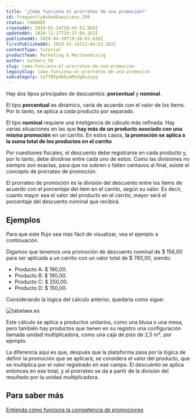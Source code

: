 ```yaml
---
title: '¿Cómo funciona el prorrateo de una promoción?'
id: frequentlyAskedQuestions_299
status: CHANGED
createdAt: 2019-01-24T20:45:51.968Z
updatedAt: 2020-11-27T19:37:04.162Z
publishedAt: 2020-04-30T19:38:03.616Z
firstPublishedAt: 2019-01-24T22:04:52.363Z
contentType: tutorial
productTeam: Marketing & Merchandising
author: authors_59
slug: como-funciona-el-prorrateo-de-una-promocion
legacySlug: como-funciona-el-prorrateo-de-una-promocion
subcategory: 1yTYB5p4b6iwMsUg8uieyq
---
```


Hay dos tipos principales de descuentos: __porcentual__ y __nominal__.

El tipo __porcentual__ es dinámico, varía de acuerdo con el valor de los ítems. Por lo tanto, se aplica a cada producto por separado.

El tipo __nominal__ requiere una inteligencia de cálculo más refinada. Hay varias situaciones en las que __hay más de un producto asociado con una misma promoción__ en un carrito. En estos casos, __la promoción se aplica a la suma total de los productos en el carrito__

Por cuestiones fiscales, el descuento debe registrarse en cada producto y, por lo tanto, debe dividirse entre cada uno de estos. Como las divisiones no siempre son exactas, para que no sobren o falten centavos al final, existe el concepto de prorrateo  de promoción.

El prorrateo de promoción es la división del descuento entre los ítems de acuerdo con el porcentaje del ítem en el carrito, según su valor. Es decir, cuanto mayor sea el valor del producto en el carrito, mayor será el porcentaje del descuento nominal que recibirá.

## Ejemplos

Para que este flujo sea más fácil de visualizar, vea el ejemplo a continuación.

Digamos que tenemos una promoción de descuento nominal de $ 156,00 para ser aplicada a un carrito con un valor total de $ 780,00, siendo:

- Producto A: $ 190,00.
- Producto B: $ 190,00.
- Producto C: $ 250,00.
- Producto D: $ 150,00.

Considerando la lógica del cálculo anterior, quedaría como sigue:

![tabelaex.es](//images.ctfassets.net/alneenqid6w5/5G6XOjSgYmXK29ODCJf58A/077a633df92bc68da6b5032e493a6157/tabelaex.es.png)

Este cálculo se aplica a productos unitarios, como una blusa o una mesa, pero también hay productos que tienen en su registro una configuración llamada unidad multiplicadora, como una caja de piso de 2,5 m², por ejemplo.

La diferencia aquí es que, después que la plataforma pasa por la lógica de definir la promoción que se aplicará, se considera el valor del producto, que se multiplica por el valor registrado en ese campo. El descuento se aplica entonces en ese total, y el prorrateo se da a partir de la división del resultado por la unidad multiplicadora.

## Para saber más

[Entienda cómo funciona la competencia de promociones](/es/tutorial/entendiendo-la-competencia-de-las-promociones-2/)

